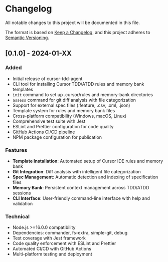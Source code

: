 # Changelog

All notable changes to this project will be documented in this file.

The format is based on [Keep a Changelog](https://keepachangelog.com/en/1.0.0/),
and this project adheres to [Semantic Versioning](https://semver.org/spec/v2.0.0.html).

## [0.1.0] - 2024-01-XX

### Added

- Initial release of cursor-tdd-agent
- CLI tool for installing Cursor TDD/ATDD rules and memory bank templates
- `init` command to set up .cursor/rules and memory-bank directories
- `assess` command for git diff analysis with file categorization
- Support for external spec files (.feature, .csv, .xml, .json)
- Template system for rules and memory bank files
- Cross-platform compatibility (Windows, macOS, Linux)
- Comprehensive test suite with Jest
- ESLint and Prettier configuration for code quality
- GitHub Actions CI/CD pipeline
- NPM package configuration for publication

### Features

- **Template Installation**: Automated setup of Cursor IDE rules and memory bank
- **Git Integration**: Diff analysis with intelligent file categorization
- **Spec Management**: Automatic detection and indexing of specification files
- **Memory Bank**: Persistent context management across TDD/ATDD sessions
- **CLI Interface**: User-friendly command-line interface with help and validation

### Technical

- Node.js >=16.0.0 compatibility
- Dependencies: commander, fs-extra, simple-git, debug
- Test coverage with Jest framework
- Code quality enforcement with ESLint and Prettier
- Automated CI/CD with GitHub Actions
- Multi-platform testing and deployment
